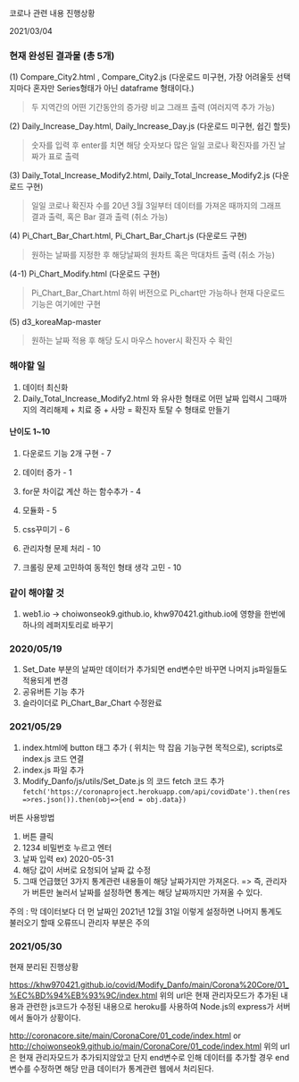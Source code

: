 코로나 관련 내용 진행상황

2021/03/04

### 현재 완성된 결과물 (총 5개)

(1) Compare_City2.html , Compare_City2.js (다운로드 미구현, 가장 어려울듯 선택지마다 혼자만 Series형태가 아닌 dataframe 형태이다.)
> 두 지역간의 어떤 기간동안의 증가량 비교 그래프 출력 (여러지역 추가 가능)

(2) Daily_Increase_Day.html, Daily_Increase_Day.js (다운로드 미구현, 쉽긴 할듯)
> 숫자를 입력 후 enter를 치면 해당 숫자보다 많은 일일 코로나 확진자를 가진 날짜가 표로 출력

(3) Daily_Total_Increase_Modify2.html, Daily_Total_Increase_Modify2.js (다운로드 구현)
> 일일 코로나 확진자 수를 20년 3월 3일부터 데이터를 가져온 때까지의 그래프 결과 출력, 혹은 Bar 결과 출력 (취소 가능)
 
 
(4) Pi_Chart_Bar_Chart.html, Pi_Chart_Bar_Chart.js (다운로드 구현)
> 원하는 날짜를 지정한 후 해당날짜의 원차트 혹은 막대차트 출력 (취소 가능) 
 
  (4-1) Pi_Chart_Modify.html (다운로드 구현)
  > Pi_Chart_Bar_Chart.html 하위 버전으로 Pi_chart만 가능하나 현재 다운로드 기능은 여기에만 구현
  
 
 
 (5) d3_koreaMap-master
 >원하는 날짜 적용 후 해당 도시 마우스 hover시 확진자 수 확인


 ### 해야할 일 
 1. 데이터 최신화
 2. Daily_Total_Increase_Modify2.html 와 유사한 형태로
 어떤 날짜 입력시 그때까지의 
 격리해제 + 치료 중  +  사망 = 확진자 토탈 수 형태로 만들기
  

#### 난이도 1~10

1. 다운로드 기능 2개 구현 - 7

2. 데이터 증가 - 1

3. for문 차이값 계산 하는 함수추가 - 4

4. 모듈화 - 5

5. css꾸미기 - 6

6. 관리자형 문제 처리 - 10

7. 크롤링 문제 고민하여 동적인 형태 생각 고민 - 10


### 같이 해야할 것

1. web1.io -> choiwonseok9.github.io, khw970421.github.io에 영향을
한번에 하나의 레퍼지토리로 바꾸기


### 2020/05/19

1. Set_Date 부분의 날짜만 데이터가 추가되면 end변수만 바꾸면 나머지 js파일들도 적용되게 변경
2. 공유버튼 기능 추가
3. 슬라이더로 Pi_Chart_Bar_Chart 수정완료 

### 2021/05/29
1. index.html에 button 태그 추가 ( 위치는 막 잡음 기능구현 목적으로), scripts로 index.js 코드 연결
2. index.js 파일 추가
3. Modify_Danfo/js/utils/Set_Date.js 의 코드 fetch 코드 추가
`fetch('https://coronaproject.herokuapp.com/api/covidDate').then(res=>res.json()).then(obj=>{end = obj.data})`

버튼 사용방법
1. 버튼 클릭
2. 1234 비밀번호 누르고 엔터
3. 날짜 입력 ex) 2020-05-31
4. 해당 값이 서버로 요청되어 날짜 값 수정
5. 그때 언급했던 3가지 통계관련 내용들이 해당 날짜가지만 가져온다. 
 => 즉, 관리자가 버튼만 눌러서 날짜를 설정하면 
 통계는 해당 날짜까지만 가져올 수 있다. 
 
 주의 : 막 데이터보다 더 먼 날짜인 2021년 12월 31일 이렇게 설정하면 나머지 통계도 불러오기 할때 오류뜨니 관리자 부분은 주의
 
### 2021/05/30
현재 분리된 진행상황

https://khw970421.github.io/covid/Modify_Danfo/main/Corona%20Core/01_%EC%BD%94%EB%93%9C/index.html
위의 url은 현재 관리자모드가 추가된 내용과 관련한 js코드가 수정된 내용으로 heroku를 사용하여
Node.js의 express가 서버에서 돌아가 상황이다. 

http://coronacore.site/main/CoronaCore/01_code/index.html
or
http://choiwonseok9.github.io/main/CoronaCore/01_code/index.html
위의 url은 현재 관리자모드가 추가되지않았고 단지 end변수로 인해 데이터를 추가할 경우 
end변수를 수정하면 해당 만큼 데이터가 통계관련 웹에서 처리된다. 

